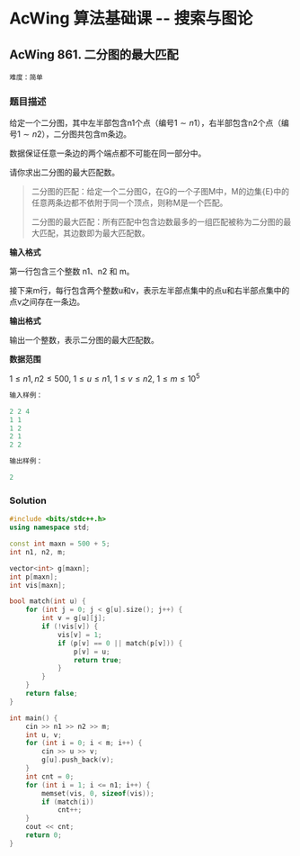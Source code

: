 # AcWing 算法基础课 -- 搜索与图论

## AcWing 861. 二分图的最大匹配 

`难度：简单`

### 题目描述

给定一个二分图，其中左半部包含n1个点（编号$1 \sim n1$），右半部包含n2个点（编号$1\sim n2$），二分图共包含m条边。

数据保证任意一条边的两个端点都不可能在同一部分中。

请你求出二分图的最大匹配数。

> 二分图的匹配：给定一个二分图G，在G的一个子图M中，M的边集{E}中的任意两条边都不依附于同一个顶点，则称M是一个匹配。
> 
> 二分图的最大匹配：所有匹配中包含边数最多的一组匹配被称为二分图的最大匹配，其边数即为最大匹配数。

**输入格式**

第一行包含三个整数 n1、n2 和 m。

接下来m行，每行包含两个整数u和v，表示左半部点集中的点u和右半部点集中的点v之间存在一条边。

**输出格式**

输出一个整数，表示二分图的最大匹配数。

**数据范围**

$1≤n1,n2≤500,$
$1≤u≤n1,$
$1≤v≤n2,$
$1≤m≤10^5$

```r
输入样例：

2 2 4
1 1
1 2
2 1
2 2

输出样例：

2
```

### Solution

```cpp
#include <bits/stdc++.h>
using namespace std;

const int maxn = 500 + 5;
int n1, n2, m;

vector<int> g[maxn];
int p[maxn];
int vis[maxn];

bool match(int u) {
    for (int j = 0; j < g[u].size(); j++) {
        int v = g[u][j];
        if (!vis[v]) {
            vis[v] = 1;
            if (p[v] == 0 || match(p[v])) {
                p[v] = u;
                return true;
            }
        }
    }
    return false;
}

int main() {
    cin >> n1 >> n2 >> m;
    int u, v;
    for (int i = 0; i < m; i++) {
        cin >> u >> v;
        g[u].push_back(v);
    }
    int cnt = 0;
    for (int i = 1; i <= n1; i++) {
        memset(vis, 0, sizeof(vis));
        if (match(i))
            cnt++;
    }
    cout << cnt;
    return 0;
}
```